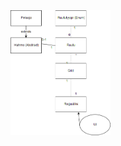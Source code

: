 <img src="https://github.com/toukkeli/otm-harjoitustyo/blob/master/dokumentaatio/images/Luokkakaavio.png" width="160">